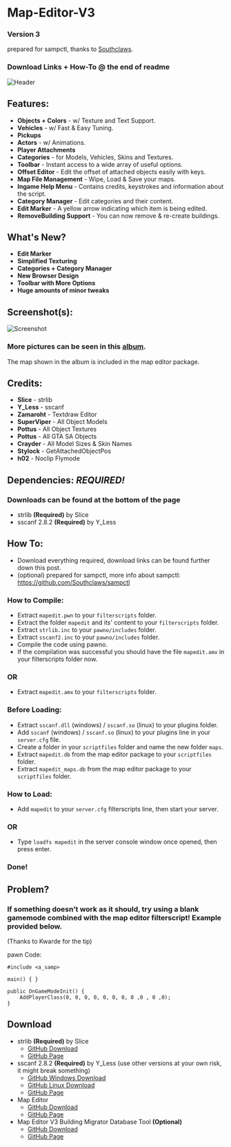 # Map-Editor-V3
### Version 3
prepared for sampctl, thanks to [Southclaws](https://github.com/Southclaws).

### Download Links + How-To @ the end of readme

![Header](http://i.imgur.com/GXbn2ba.png)

## Features:
* **Objects + Colors** - w/ Texture and Text Support.
* **Vehicles** - w/ Fast & Easy Tuning.
* **Pickups**
* **Actors** - w/ Animations.
* **Player Attachments**
* **Categories** - for Models, Vehicles, Skins and Textures.
* **Toolbar** - Instant access to a wide array of useful options.
* **Offset Editor** - Edit the offset of attached objects easily with keys.
* **Map File Management** - Wipe, Load & Save your maps.
* **Ingame Help Menu** - Contains credits, keystrokes and information about the script.
* **Category Manager** - Edit categories and their content.
* **Edit Marker** - A yellow arrow indicating which item is being edited.
* **RemoveBuilding Support** - You can now remove & re-create buildings.

## What's New?
* **Edit Marker** 
* **Simplified Texturing** 
* **Categories + Category Manager**
* **New Browser Design**
* **Toolbar with More Options**
* **Huge amounts of minor tweaks**

## Screenshot(s):
![Screenshot](https://i.imgur.com/yz8aR7C.jpeg)

### More pictures can be seen in this [album](https://imgur.com/a/dcFWm).
The map shown in the album is included in the map editor package.

## Credits:
* **Slice** - strlib
* **Y_Less** - sscanf
* **Zamaroht** - Textdraw Editor
* **SuperViper** - All Object Models
* **Pottus** - All Object Textures
* **Pottus** - All GTA SA Objects
* **Crayder** - All Model Sizes & Skin Names
* **Stylock** - GetAttachedObjectPos
* **h02** - Noclip Flymode

## Dependencies: ***REQUIRED!***
### Downloads can be found at the bottom of the page
* strlib **(Required)** by Slice
* sscanf 2.8.2 **(Required)** by Y_Less

## How To:
* Download everything required, download links can be found further down this post.
* (optional) prepared for sampctl, more info about sampctl: https://github.com/Southclaws/sampctl
### How to Compile:
* Extract ```mapedit.pwn``` to your ```filterscripts``` folder.
* Extract the folder ```mapedit``` and its' content to your ```filterscripts``` folder.
* Extract ```strlib.inc``` to your ```pawno/includes``` folder.
* Extract ```sscanf2.inc``` to your ```pawno/includes``` folder.
* Compile the code using pawno.
* If the compilation was successful you should have the file ```mapedit.amx``` in your filterscripts folder now.
### OR
* Extract ```mapedit.amx``` to your ```filterscripts``` folder.

### Before Loading:
* Extract ```sscanf.dll``` (windows) / ```sscanf.so``` (linux) to your plugins folder.
* Add ```sscanf``` (windows) / ```sscanf.so``` (linux) to your plugins line in your ```server.cfg``` file.
* Create a folder in your ```scriptfiles``` folder and name the new folder ```maps```.
* Extract ```mapedit.db``` from the map editor package to your ```scriptfiles``` folder.
* Extract ```mapedit_maps.db``` from the map editor package to your ```scriptfiles``` folder.

### How to Load:
* Add ```mapedit``` to your ```server.cfg``` filterscripts line, then start your server.
### OR
* Type ```loadfs mapedit``` in the server console window once opened, then press enter.
### Done!

## Problem?
### If something doesn't work as it should, try using a blank gamemode combined with the map editor filterscript! Example provided below.
(Thanks to Kwarde for the tip)

pawn Code:
```
#include <a_samp>

main() { }

public OnGameModeInit() {
    AddPlayerClass(0, 0, 0, 0, 0, 0, 0, 0 ,0 , 0 ,0);
}
```

## Download
* strlib **(Required)** by Slice
  * [GitHub Download](https://github.com/oscar-broman/strlib/archive/master.zip)
  * [GitHub Page](https://github.com/oscar-broman/strlib)
* sscanf 2.8.2 **(Required)** by Y_Less (use other versions at your own risk, it might break something)
  * [GitHub Windows Download](https://github.com/Y-Less/sscanf/releases/download/v2.8.2/sscanf-2.8.2-win32.zip)
  * [GitHub Linux Download](https://github.com/Y-Less/sscanf/releases/download/v2.8.2/sscanf-2.8.2-linux.tar.gz)
  * [GitHub Page](https://github.com/Y-Less/sscanf/releases/tag/v2.8.2)
* Map Editor
  * [GitHub Download](https://github.com/simonseidel/Map-Editor-V3/archive/master.zip)
  * [GitHub Page](https://github.com/simonseidel/Map-Editor-V3)
* Map Editor V3 Building Migrator Database Tool **(Optional)**
    * [GitHub Download](https://github.com/simonseidel/Map-Editor-V3-BuildMigrator/archive/refs/heads/master.zip)
    * [GitHub Page](https://github.com/simonseidel/Map-Editor-V3-BuildMigrator)
